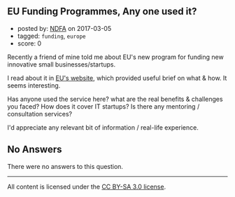 ## EU Funding Programmes, Any one used it?

- posted by: [NDFA](https://stackexchange.com/users/8030579/ndfa) on 2017-03-05
- tagged: `funding`, `europe`
- score: 0

Recently a friend of mine told me about EU's new program for funding new innovative small businesses/startups.

I read about it in [EU's website](http://europa.eu/youreurope/business/funding-grants/eu-programmes/index_en.htm), which provided useful brief on what & how. It seems interesting.

Has anyone used the service here? what are the real benefits & challenges you faced? How does it cover IT startups? Is there any mentoring / consultation services?

I'd appreciate any relevant bit of information / real-life experience.

## No Answers

There were no answers to this question.


---

All content is licensed under the [CC BY-SA 3.0 license](https://creativecommons.org/licenses/by-sa/3.0/).
